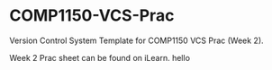 # COMP1150-VCS-Prac
Version Control System Template for COMP1150 VCS Prac (Week 2).

Week 2 Prac sheet can be found on iLearn.
hello
